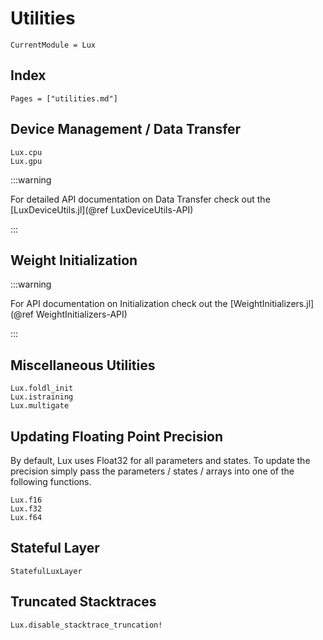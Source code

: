 # Utilities

```@meta
CurrentModule = Lux
```

## Index

```@index
Pages = ["utilities.md"]
```

## Device Management / Data Transfer

```@docs
Lux.cpu
Lux.gpu
```

:::warning

For detailed API documentation on Data Transfer check out the
[LuxDeviceUtils.jl](@ref LuxDeviceUtils-API)

:::

## Weight Initialization

:::warning

For API documentation on Initialization check out the
[WeightInitializers.jl](@ref WeightInitializers-API)

:::

## Miscellaneous Utilities

```@docs
Lux.foldl_init
Lux.istraining
Lux.multigate
```

## Updating Floating Point Precision

By default, Lux uses Float32 for all parameters and states. To update the precision
simply pass the parameters / states / arrays into one of the following functions.

```@docs
Lux.f16
Lux.f32
Lux.f64
```

## Stateful Layer

```@docs
StatefulLuxLayer
```


## Truncated Stacktraces

```@docs
Lux.disable_stacktrace_truncation!
```
